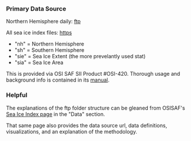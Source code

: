 ### Primary Data Source

Northern Hemisphere daily: [ftp](ftp://osisaf.met.no/prod_test/ice/index/v2p2/nh/osisaf_nh_sie_daily.txt)

All sea ice index files: [https](https://osisaf-hl.met.no/archive/osisaf/sea-ice-index/v2p2/)

- "nh" = Northern Hemisphere
- "sh" = Southern Hemisphere
- "sie" = Sea Ice Extent (the more prevelantly used stat)
- "sia" = Sea Ice Area

This is provided via OSI SAF SII Product #OSI-420.  Thorough usage and background info is contained in its [manual](https://osisaf-hl.met.no/sites/osisaf-hl.met.no/files/user_manuals/osisaf_pum_sea-ice-index_v1p2.pdf).

### Helpful

The explanations of the ftp folder structure can be gleaned from OSISAF's [Sea Ice Index page](https://osisaf-hl.met.no/v2p2-sea-ice-index) in the "Data" section.

That same page also provides the data source url, data definitions, visualizations, and an explanation of the methodology.